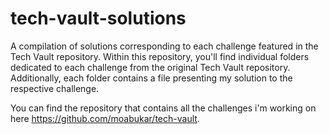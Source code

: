 # tech-vault-solutions

A compilation of solutions corresponding to each challenge featured in the Tech Vault repository. Within this repository, you'll find individual folders dedicated to each challenge from the original Tech Vault repository. Additionally, each folder contains a file presenting my solution to the respective challenge.

You can find the repository that contains all the challenges i'm working on here https://github.com/moabukar/tech-vault.
